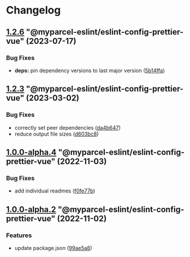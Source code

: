 # Changelog

<!-- MONODEPLOY:BELOW -->

## [1.2.6](https://github/myparcelnl/eslint/compare/@myparcel-eslint/eslint-config-prettier-vue@1.2.5...@myparcel-eslint/eslint-config-prettier-vue@1.2.6) "@myparcel-eslint/eslint-config-prettier-vue" (2023-07-17)


### Bug Fixes

* **deps:** pin dependency versions to last major version ([5b14ffa](https://github/myparcelnl/eslint/commit/5b14ffa38c220bd614d46bfe61845c40e638255c))




## [1.2.3](https://github/myparcelnl/eslint/compare/@myparcel-eslint/eslint-config-prettier-vue@1.2.2...@myparcel-eslint/eslint-config-prettier-vue@1.2.3) "@myparcel-eslint/eslint-config-prettier-vue" (2023-03-02)


### Bug Fixes

* correctly set peer dependencies ([da4b647](https://github/myparcelnl/eslint/commit/da4b6474c8f3b996ecfb3fe571c46e4c97eb0104))
* reduce output file sizes ([d603bc8](https://github/myparcelnl/eslint/commit/d603bc80a73f0911e6734fcbf2049bf110704821))




## [1.0.0-alpha.4](https://github/myparcelnl/eslint/compare/@myparcel-eslint/eslint-config-prettier-vue@1.0.0-alpha.3...@myparcel-eslint/eslint-config-prettier-vue@1.0.0-alpha.4) "@myparcel-eslint/eslint-config-prettier-vue" (2022-11-03)


### Bug Fixes

* add individual readmes ([f0fe77b](https://github/myparcelnl/eslint/commit/f0fe77bd13668afdc7472d474aa967771945ae99))




## [1.0.0-alpha.2](https://github/myparcelnl/eslint/compare/@myparcel-eslint/eslint-config-prettier-vue@1.0.0-alpha.0...@myparcel-eslint/eslint-config-prettier-vue@1.0.0-alpha.2) "@myparcel-eslint/eslint-config-prettier-vue" (2022-11-02)


### Features

* update package.json ([99ae5a8](https://github/myparcelnl/eslint/commit/99ae5a866389101f92e0b7ea077306d9dabb44e4))


